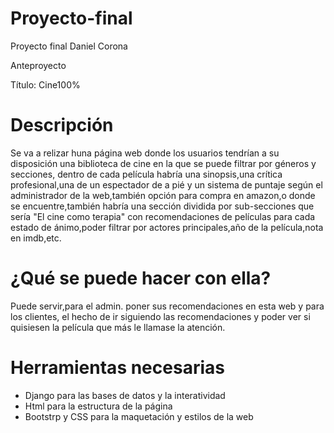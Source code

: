 # Proyecto-final
Proyecto final Daniel Corona

Anteproyecto

Título: Cine100%
<h1>Descripción</h1>

Se va a relizar huna página web donde los usuarios tendrían a su disposición una biblioteca de cine en la que se puede filtrar por géneros y secciones,
dentro de cada película habría una sinopsis,una crítica profesional,una de un espectador de a pié y un sistema de puntaje según el administrador de la web,también opción para compra en amazon,o donde se encuentre,también habría una sección dividida por sub-secciones que sería "El cine como terapia" con recomendaciones de películas para cada estado de ánimo,poder filtrar por actores principales,año de la película,nota en imdb,etc.
<h1>¿Qué se puede hacer con ella?</h1>

Puede servir,para el admin. poner sus recomendaciones en esta web y para los clientes, el hecho de ir siguiendo las recomendaciones y poder ver si quisiesen la película que más le llamase la atención.

<h1>Herramientas necesarias</h1>
<ul>
<li>Django para las bases de datos y la interatividad</li> 
<li>Html para la estructura de la página</li> 
<li>Bootstrp y CSS para la maquetación y estilos de la web</li>
